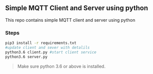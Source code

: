 ## Simple MQTT Client and Server using python
This repo contains simple MQTT client and server using python   
### Steps
```sh
pip3 install -r requirements.txt
#update client and sever with detalils 
python3.6 client.py #start client service
python3.6 server.py
```
>Make sure python 3.6 or above is installed.
